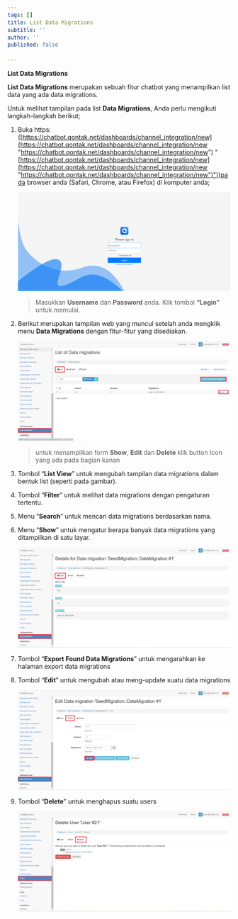```yaml
---
tags: []
title: List Data Migrations
subtitle: ''
author: ''
published: false

---
```

**List Data Migrations**

**List Data Migrations** merupakan sebuah fitur chatbot yang menampilkan list data yang ada data migrations.

Untuk melihat tampilan pada list **Data Migrations**, Anda perlu mengikuti langkah-langkah berikut;

1. Buka https: ([https://chatbot.qontak.net/dashboards/channel_integration/new](https://chatbot.qontak.net/dashboards/channel_integration/new "https://chatbot.qontak.net/dashboards/channel_integration/new") "[https://chatbot.qontak.net/dashboards/channel_integration/new](https://chatbot.qontak.net/dashboards/channel_integration/new "https://chatbot.qontak.net/dashboards/channel_integration/new")"))pada browser anda (Safari, Chrome, atau Firefox) di komputer anda;

   ![](/uploads/channell.PNG)

   > Masukkan **Username** dan **Password** anda. Klik tombol **“Login”** untuk memulai.
2. Berikut merupakan tampilan web yang muncul setelah anda mengklik menu **Data Migrations** dengan fitur-fitur yang disediakan.

   ![](/uploads/datamigrations2.PNG)

   > untuk menampilkan form **Show**, **Edit** dan **Delete** klik button Icon yang ada pada bagian kanan
3. Tombol “**List View**” untuk mengubah tampilan data migrations dalam bentuk list (seperti pada gambar).
4. Tombol “**Filter**” untuk melihat data migrations dengan pengaturan tertentu.
5. Menu “**Search**” untuk mencari data migrations berdasarkan nama.
6. Menu “**Show**” untuk mengatur berapa banyak data migrations yang ditampilkan di satu layar.

   ![](/uploads/datamigrations3.PNG)
7. Tombol “**Export Found Data Migrations**” untuk mengarahkan ke halaman export data migrations
8. Tombol “**Edit**” untuk mengubah atau meng-update suatu data migrations

   ![](/uploads/datamigrations4.PNG)
9. Tombol “**Delete**” untuk menghapus suatu users

   ![](/uploads/users4.PNG)